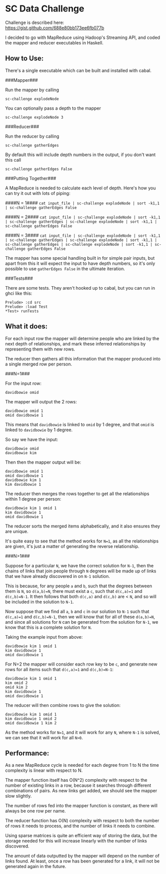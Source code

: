 SC Data Challenge
=================

Challenge is described here: https://gist.github.com/688e80bb173ee6fb077b

I decided to go with MapReduce using Hadoop's Streaming API, and coded the mapper and reducer executables in Haskell.

How to Use:
-----------

There's a single executable which can be built and installed with cabal.

###Mapper###

Run the mapper by calling

`sc-challenge explodeNode`

You can optionally pass a depth to the mapper

`sc-challenge explodeNode 3`

###Reducer###

Run the reducer by calling

`sc-challenge gatherEdges`

By default this will include depth numbers in the output, if you don't want this call

`sc-challenge gatherEdges False`

###Putting Together###

A MapReduce is needed to calculate each level of depth. Here's how you can try it out with lots of piping:

####N = 1####
`cat input_file | sc-challenge explodeNode | sort -k1,1 | sc-challenge gatherEdges False`

####N = 2####
`cat input_file | sc-challenge explodeNode | sort -k1,1 | sc-challenge gatherEdges | sc-challenge explodeNode | sort -k1,1 | sc-challenge gatherEdges False`

####N = 3####
`cat input_file | sc-challenge explodeNode | sort -k1,1 | sc-challenge gatherEdges | sc-challenge explodeNode | sort -k1,1 | sc-challenge gatherEdges | sc-challenge explodeNode | sort -k1,1 | sc-challenge gatherEdges False`

The mapper has some special handling built in for simple pair inputs, but apart from this it will expect the input to have depth numbers, so it's only possible to use `gatherEdges False` in the ultimate iteration.

###Tests###

There are some tests. They aren't hooked up to cabal, but you can run in ghci like this:

    Prelude> :cd src
    Prelude> :load Test
    *Test> runTests

What it does:
-------------

For each input row the mapper will determine people who are linked by the next depth of relationships, and mark these inferred relationships by representing them with new rows.

The reducer then gathers all this information that the mapper produced into a single merged row per person.

###N=1###

For the input row:

    davidbowie omid

The mapper will output the 2 rows:

    davidbowie omid 1
    omid davidbowie 1

This means that `davidbowie` is linked to `omid` by 1 degree, and that `omid` is linked to `davidbowie` by 1 degree.

So say we have the input:

    davidbowie omid
    davidbowie kim

Then then the mapper output will be:

    davidbowie omid 1
    omid davidbowie 1
    davidbowie kim 1
    kim davidbowie 1

The reducer then merges the rows together to get all the relationships within 1 degree per person:

    davidbowie kim 1 omid 1
    kim davidbowie 1
    omid davidbowie 1

The reducer sorts the merged items alphabetically, and it also ensures they are unique.

It's quite easy to see that the method works for `N=1`, as all the relationships are given, it's just a matter of generating the reverse relationship.

###N>1###

Suppose for a particular `N`, we have the correct solution for `N-1`, then the chains of links that join people through `N` degrees will be made up of links that we have already discovered in on `N-1` solution.

This is because, for any people `a` and `b`, such that the degrees between them is `N`, so `d(a,b)=N`, there must exist a `c`, such that `d(c,a)=1` and `d(c,b)=N-1`. It then follows that both `d(c,a)` and `d(c,b)` are < `N`, and so will be included in the solution to `N-1`.

Now suppose that we find all `a`, `b` and `c` in our solution to `N-1` such that `d(c,a)=1` and `d(c,b)=N-1`, then we will know that for all of these `d(a,b)=N`, and since all solutions for `N` can be generated from the solution for `N-1`, we know that this is a complete solution for `N`.

Taking the example input from above:

    davidbowie kim 1 omid 1
    kim davidbowie 1
    omid davidbowie 1

For N=2 the mapper will consider each row key to be `c`, and generate new rows for all items such that `d(c,a)=1` and `d(c,b)=N-1`:

    davidbowie kim 1 omid 1
    kim omid 2
    omid kim 2
    kim davidbowie 1
    omid davidbowie 1

The reducer will then combine rows to give the solution:

    davidbowie kim 1 omid 1
    kim davidbowie 1 omid 2
    omid davidbowie 1 kim 2

As the method works for `N=1`, and it will work for any `N`, where `N-1` is solved, we can see that it will work for all `N>0`.

Performance:
------------

As a new MapReduce cycle is needed for each degree from 1 to N the time complexity is linear with respect to N.

The mapper function itself has O(N^2) complexity with respect to the number of existing links in a row, because it searches through different combinations of pairs. As new links get added, we should see the mapper slow slightly.

The number of rows fed into the mapper function is constant, as there will always be one row per name.

The reducer function has O(N) complexity with respect to both the number of rows it needs to process, and the number of links it needs to combine.

Using sparse matrices is quite an efficient way of storing the data, but the storage needed for this will increase linearly with the number of links discovered.

The amount of data outputted by the mapper will depend on the number of links found. At least, once a row has been generated for a link, it will not be generated again in the future.
